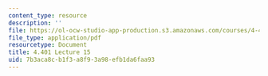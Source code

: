 ```yaml
---
content_type: resource
description: ''
file: https://ol-ocw-studio-app-production.s3.amazonaws.com/courses/4-401-environmental-technologies-in-buildings-fall-2018/7b3aca8cb1f3a8f93a98efb1da6faa93_MIT4_401F18_lec15.pdf
file_type: application/pdf
resourcetype: Document
title: 4.401 Lecture 15
uid: 7b3aca8c-b1f3-a8f9-3a98-efb1da6faa93
---
```

